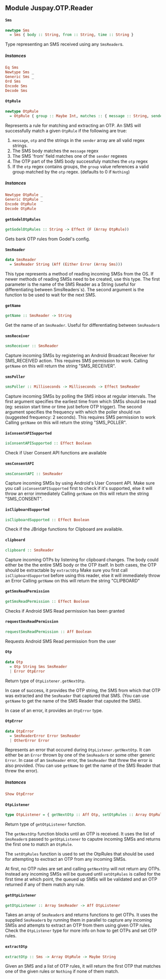 ## Module Juspay.OTP.Reader

#### `Sms`

``` purescript
newtype Sms
  = Sms { body :: String, from :: String, time :: String }
```

Type representing an SMS received using any `SmsReader`s.

##### Instances
``` purescript
Eq Sms
Newtype Sms _
Generic Sms _
Ord Sms
Encode Sms
Decode Sms
```

#### `OtpRule`

``` purescript
newtype OtpRule
  = OtpRule { group :: Maybe Int, matches :: { message :: String, sender :: Array String }, otp :: String }
```

Represents a rule for matching and extracting an OTP. An SMS will
successfully match a given `OtpRule` if the following are true:
 1. `message`, `otp` and the strings in the `sender` array are all
   valid regex strings.
 2. The SMS body matches the `message` regex
 3. The SMS 'from' field matches one of the `sender` regexes
 4. The OTP part of the SMS body successfuly matches the `otp` regex
 5. If the `otp` regex contains groups, the `group` value references
   a valid group matched by the `otp` regex. (defaults to 0 if `Nothing`)

##### Instances
``` purescript
Newtype OtpRule _
Generic OtpRule _
Encode OtpRule
Decode OtpRule
```

#### `getGodelOtpRules`

``` purescript
getGodelOtpRules :: String -> Effect (F (Array OtpRule))
```

Gets bank OTP rules from Godel's config.

#### `SmsReader`

``` purescript
data SmsReader
  = SmsReader String (Aff (Either Error (Array Sms)))
```

This type represents a method of reading incoming SMSs from the OS. If newer
methods of reading SMSs need to be created, use this type.
The first parameter is the name of the SMS Reader as a String (useful for
differentiating between SmsReaders`s). The second argument is the function
to be used to wait for the next SMS.

#### `getName`

``` purescript
getName :: SmsReader -> String
```

Get the name of an `SmsReader`. Useful for differentiating between `SmsReader`s

#### `smsReceiver`

``` purescript
smsReceiver :: SmsReader
```

Capture incoming SMSs by registering an Android Broadcast Receiver for
SMS_RECEIVED action. This requires SMS permission to work.
Calling `getName` on this will return the string "SMS_RECEIVER".

#### `smsPoller`

``` purescript
smsPoller :: Milliseconds -> Milliseconds -> Effect SmsReader
```

Capture incoming SMSs by polling the SMS inbox at regular intervals. The
first argument specifies the earliest time from which SMSs should be read
(eg: session start time or time just before OTP trigger). The second
argument specifies the frequency with which the poller should run (suggested
frequency: 2 seconds). This requires SMS permission to work
Calling `getName` on this will return the string "SMS_POLLER".

#### `isConsentAPISupported`

``` purescript
isConsentAPISupported :: Effect Boolean
```

Check if User Consent API functions are available

#### `smsConsentAPI`

``` purescript
smsConsentAPI :: SmsReader
```

Capture incoming SMSs by using Android's User Consent API.
Make sure you call `isConsentAPISupported` first to check if it's supported,
else it will throw an error immediately
Calling `getName` on this will return the string "SMS_CONSENT".

#### `isClipboardSupported`

``` purescript
isClipboardSupported :: Effect Boolean
```

Check if the JBridge functions for Clipboard are available.

#### `clipboard`

``` purescript
clipboard :: SmsReader
```

Capture incoming OTPs by listening for clipboard changes. The body could
either be the the entire SMS body or the OTP itself. In both cases, the OTP
should be extractable by `extractOtp`
Make sure you first call `isClipboardSupported` before using this reader,
else it will immediately throw an Error
Calling `getName` on this will return the string "CLIPBOARD"

#### `getSmsReadPermission`

``` purescript
getSmsReadPermission :: Effect Boolean
```

Checks if Android SMS Read permission has been granted

#### `requestSmsReadPermission`

``` purescript
requestSmsReadPermission :: Aff Boolean
```

Requests Android SMS Read permission from the user

#### `Otp`

``` purescript
data Otp
  = Otp String Sms SmsReader
  | Error OtpError
```

Return type of `OtpListener.getNextOtp`.

In case of success, it provides the OTP string, the SMS from which that OTP
was extracted and the `SmsReader` that captured that SMS. (You can use
`getName` to get the name of the SMS Reader that caputed the SMS).

In case of an error, it provides an `OtpError` type.

#### `OtpError`

``` purescript
data OtpError
  = SmsReaderError Error SmsReader
  | OtherError Error
```

Represents an error that occured during `OtpListener.getNextOtp`. It can
either be an `Error` thrown by one of the `SmsReader`s or some other generic
`Error`. In case of an `SmsReader` error, the `SmsReader` that threw the
error is also provided. (You can use `getName` to get the name of the SMS
Reader that threw the error).

##### Instances
``` purescript
Show OtpError
```

#### `OtpListener`

``` purescript
type OtpListener = { getNextOtp :: Aff Otp, setOtpRules :: Array OtpRule -> Aff Unit }
```

Return type of `getOtpListener` function.

The `getNextOtp` function blocks until an OTP is received. It uses the list
of `SmsReader`s passed to `getOtpListener` to caputre incoming SMSs and
returns the first one to match an `OtpRule`.

The `setOtpRules` function is used to set the OtpRules that should be used
for attempting to exctract an OTP from any incoming SMSs.

At first, no OTP rules are set and calling `getNextOtp` will not return any
OTPs. Instead any incoming SMSs will be queued until `setOtpRules` is called
for the first time at which point, the queued up SMSs will be validated and
an OTP returned if any of them match any rule.

#### `getOtpListener`

``` purescript
getOtpListener :: Array SmsReader -> Aff OtpListener
```

Takes an array of `SmsReader`s and returns functions to get OTPs. It uses the
supplied `SmsReader`s  by running them in parallel to capture any incoming
SMSs and attempts to extract an OTP from them using given OTP rules. Check
the `OtpListener` type for more info on how to get OTPs and set OTP rules.

#### `extractOtp`

``` purescript
extractOtp :: Sms -> Array OtpRule -> Maybe String
```

Given an SMS and a list of OTP rules, it will return the first OTP
that matches one of the given rules or `Nothing` if none of them match.


